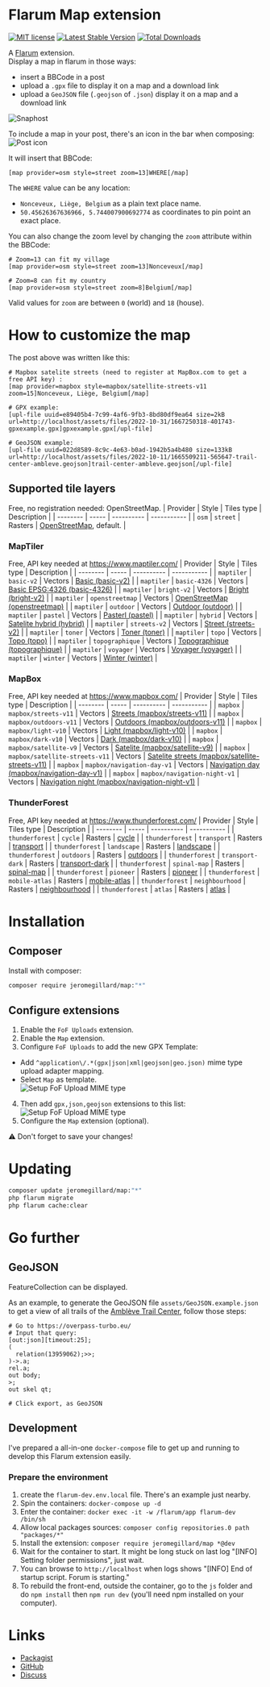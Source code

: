 # Flarum Map extension

[![MIT license](https://img.shields.io/badge/license-MIT-blue.svg)](https://github.com/FriendsOfFlarum/upload/blob/master/LICENSE.md) [![Latest Stable Version](https://img.shields.io/packagist/v/jeromegillard/map.svg)](https://packagist.org/packages/jeromegillard/map) [![Total Downloads](https://img.shields.io/packagist/dt/jeromegillard/map.svg)](https://packagist.org/packages/jeromegillard/map)

A [Flarum](http://flarum.org) extension.  
Display a map in flarum in those ways:
 - insert a BBCode in a post
 - upload a `.gpx` file to display it on a map and a download link
 - upload a `GeoJSON` file (`.geojson` of `.json`) display it on a map and a download link

 ![Snaphost](https://raw.githubusercontent.com/JeromeGillard/flarum-map/main/assets/readme-snapshot.png)  

To include a map in your post, there's an icon in the bar when composing:  
![Post icon](https://raw.githubusercontent.com/JeromeGillard/flarum-map/main/assets/readme-post-icon.png)

It will insert that BBCode:
```
[map provider=osm style=street zoom=13]WHERE[/map]
```
The `WHERE` value can be any location:
 - `Nonceveux, Liège, Belgium` as a plain text place name.
 - `50.45626367636966, 5.744007900692774` as coordinates to pin point an exact place.

You can also change the zoom level by changing the `zoom` attribute within the BBCode:
```
# Zoom=13 can fit my village
[map provider=osm style=street zoom=13]Nonceveux[/map]

# Zoom=8 can fit my country
[map provider=osm style=street zoom=8]Belgium[/map]
```
Valid values for `zoom` are between `0` (world) and `18` (house).

# How to customize the map
The post above was written like this:  
```
# Mapbox satelite streets (need to register at MapBox.com to get a free API key) :
[map provider=mapbox style=mapbox/satellite-streets-v11 zoom=15]Nonceveux, Liège, Belgium[/map]

# GPX example:
[upl-file uuid=e89405b4-7c99-4af6-9fb3-8bd80df9ea64 size=2kB url=http://localhost/assets/files/2022-10-31/1667250318-401743-gpxexample.gpx]gpxexample.gpx[/upl-file]

# GeoJSON example:
[upl-file uuid=022d8589-8c9c-4e63-b0ad-1942b5a4b480 size=133kB url=http://localhost/assets/files/2022-10-11/1665509211-565647-trail-center-ambleve.geojson]trail-center-ambleve.geojson[/upl-file]
```


 ## Supported tile layers
 Free, no registration needed: OpenStreetMap.
 | Provider | Style | Tiles type | Description |
 | -------- | ----- | ---------- | ----------- |
 |  `osm` | `street` | Rasters | [OpenStreetMap](https://www.openstreetmap.org), default. | 

### MapTiler
Free, API key needed at https://www.maptiler.com/
 | Provider | Style | Tiles type | Description |
 | -------- | ----- | ---------- | ----------- |
 |  `maptiler` | `basic-v2` | Vectors | [Basic (basic-v2)](https://cloud.maptiler.com/maps/basic-v2/) |
 |  `maptiler` | `basic-4326` | Vectors | [Basic EPSG:4326 (basic-4326)](https://cloud.maptiler.com/maps/basic-4326/) |
 |  `maptiler` | `bright-v2` | Vectors | [Bright (bright-v2)](https://cloud.maptiler.com/maps/bright-v2/) |
 |  `maptiler` | `openstreetmap` | Vectors | [OpenStreetMap (openstreetmap)](https://cloud.maptiler.com/maps/openstreetmap/) |
 |  `maptiler` | `outdoor` | Vectors | [Outdoor (outdoor)](https://cloud.maptiler.com/maps/outdoor/) |
 |  `maptiler` | `pastel` | Vectors | [Pasterl (pastel)](https://cloud.maptiler.com/maps/pastel/) |
 |  `maptiler` | `hybrid` | Vectors | [Satelite hybrid (hybrid)](https://cloud.maptiler.com/maps/hybrid/) |
 |  `maptiler` | `streets-v2` | Vectors | [Street (streets-v2)](https://cloud.maptiler.com/maps/streets-v2/) |
 |  `maptiler` | `toner` | Vectors | [Toner (toner)](https://cloud.maptiler.com/maps/toner/) |
 |  `maptiler` | `topo` | Vectors | [Topo (topo)](https://cloud.maptiler.com/maps/topo/) |
 |  `maptiler` | `topographique` | Vectors | [Topographique (topographique)](https://cloud.maptiler.com/maps/topographique/) |
 |  `maptiler` | `voyager` | Vectors | [Voyager (voyager)](https://cloud.maptiler.com/maps/voyager/) |
 |  `maptiler` | `winter` | Vectors | [Winter (winter)](https://cloud.maptiler.com/maps/winter/) |
 
### MapBox
Free, API key needed at https://www.mapbox.com/
 | Provider | Style | Tiles type | Description |
 | -------- | ----- | ---------- | ----------- |
 |  `mapbox` | `mapbox/streets-v11` | Vectors | [Streets (mapbox/streets-v11)](https://www.mapbox.com/maps/streets) |
 |  `mapbox` | `mapbox/outdoors-v11` | Vectors | [Outdoors (mapbox/outdoors-v11)](https://www.mapbox.com/maps/outdoors) |
 |  `mapbox` | `mapbox/light-v10` | Vectors | [Light (mapbox/light-v10)](https://www.mapbox.com/maps/light) |
 |  `mapbox` | `mapbox/dark-v10` | Vectors | [Dark (mapbox/dark-v10)](https://www.mapbox.com/maps/dark) |
 |  `mapbox` | `mapbox/satellite-v9` | Vectors | [Satelite (mapbox/satellite-v9)](https://www.mapbox.com/maps/satellite) |
 |  `mapbox` | `mapbox/satellite-streets-v11` | Vectors | [Satelite streets (mapbox/satellite-streets-v11)](https://docs.mapbox.com/help/getting-started/satellite-imagery/) |
 |  `mapbox` | `mapbox/navigation-day-v1` | Vectors | [Navigation day (mapbox/navigation-day-v1)](https://api.mapbox.com/styles/v1/mapbox/navigation-day-v1.html?access_token=pk.eyJ1IjoiZXhhbXBsZXMiLCJhIjoiY2p0MG01MXRqMW45cjQzb2R6b2ptc3J4MSJ9.zA2W0IkI0c6KaAhJfk9bWg#13/40.41695/-3.70192) |
 |  `mapbox` | `mapbox/navigation-night-v1` | Vectors | [Navigation night (mapbox/navigation-night-v1)](https://api.mapbox.com/styles/v1/mapbox/navigation-night-v1.html?access_token=pk.eyJ1IjoiZXhhbXBsZXMiLCJhIjoiY2p0MG01MXRqMW45cjQzb2R6b2ptc3J4MSJ9.zA2W0IkI0c6KaAhJfk9bWg#13/40.41695/-3.70192) |
 
### ThunderForest
Free, API key needed at https://www.thunderforest.com/
 | Provider | Style | Tiles type | Description |
 | -------- | ----- | ---------- | ----------- |
 |  `thunderforest` | `cycle` | Rasters | [cycle](https://www.thunderforest.com/maps/opencyclemap/) |
 |  `thunderforest` | `transport` | Rasters | [transport](https://www.thunderforest.com/maps/transport/) |
 |  `thunderforest` | `landscape` | Rasters | [landscape](https://www.thunderforest.com/maps/landscape/) |
 |  `thunderforest` | `outdoors` | Rasters | [outdoors](https://www.thunderforest.com/maps/outdoors/) |
 |  `thunderforest` | `transport-dark` | Rasters | [transport-dark](https://www.thunderforest.com/maps/transport-dark/) |
 |  `thunderforest` | `spinal-map` | Rasters | [spinal-map](https://www.thunderforest.com/maps/spinal-map/) |
 |  `thunderforest` | `pioneer` | Rasters | [pioneer](https://www.thunderforest.com/maps/pioneer/) |
 |  `thunderforest` | `mobile-atlas` | Rasters | [mobile-atlas](https://www.thunderforest.com/maps/mobile-atlas/) |
 |  `thunderforest` | `neighbourhood` | Rasters | [neighbourhood](https://www.thunderforest.com/maps/neighbourhood/) |
 |  `thunderforest` | `atlas` | Rasters | [atlas](https://www.thunderforest.com/maps/atlas/) |

# Installation

## Composer
Install with composer:

```sh
composer require jeromegillard/map:"*"
```

## Configure extensions
1. Enable the `FoF Uploads` extension.
2. Enable the `Map` extension.
3. Configure `FoF Uploads` to add the new GPX Template: 
  - Add `^application\/.*(gpx|json|xml|geojson|geo.json)` mime type upload adapter mapping.
  - Select `Map` as template.  
![Setup FoF Upload MIME type](https://raw.githubusercontent.com/JeromeGillard/flarum-map/main/assets/readme-fof-upload-mime.png)  
4. Then add `gpx,json,geojson` extensions to this list:  
![Setup FoF Upload MIME type](https://raw.githubusercontent.com/JeromeGillard/flarum-map/main/assets/readme-fof-upload-extensions.png)  
5. Configure the `Map` extension (optional).


:warning: Don't forget to save your changes!

# Updating

```sh
composer update jeromegillard/map:"*"
php flarum migrate
php flarum cache:clear
```

# Go further
## GeoJSON

FeatureCollection can be displayed.

As an example, to generate the GeoJSON file `assets/GeoJSON.example.json` to get a view of all trails of the [Amblève Trail Center](https://endurovtt.be), follow those steps:
```
# Go to https://overpass-turbo.eu/
# Input that query:
[out:json][timeout:25];
(
  relation(13959062);>>;
)->.a;
rel.a;
out body;
>;
out skel qt;

# Click export, as GeoJSON
```

## Development

I've prepared a all-in-one `docker-compose` file to get up and running to develop this Flarum extension easily.

### Prepare the environment
1. create the `flarum-dev.env.local` file. There's an example just nearby.
1. Spin the containers: `docker-compose up -d`
1. Enter the container: `docker exec -it -w /flarum/app flarum-dev /bin/sh`
1. Allow local packages sources: `composer config repositories.0 path "packages/*"`
1. Install the extension: `composer require jeromegillard/map *@dev`
1. Wait for the container to start. It might be long stuck on last log "[INFO] Setting folder permissions", just wait.
1. You can browse to `http://localhost` when logs shows "[INFO] End of startup script. Forum is starting."
1. To rebuild the front-end, outside the container, go to the `js` folder and do `npm install` then `npm run dev` (you'll need npm installed on your computer). 

# Links

- [Packagist](https://packagist.org/packages/jeromegillard/map)
- [GitHub](https://github.com/JeromeGillard/flarum-map)
- [Discuss](https://discuss.flarum.org/d/31732-map-extension-display-a-map-a-gpx-or-a-geojson-file-in-a-post)
